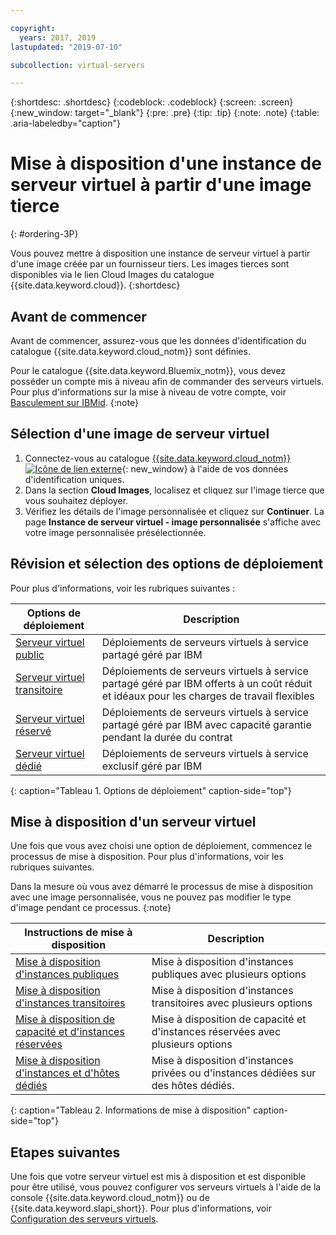 ```yaml
---

copyright:
  years: 2017, 2019
lastupdated: "2019-07-10"

subcollection: virtual-servers

---
```


{:shortdesc: .shortdesc}
{:codeblock: .codeblock}
{:screen: .screen}
{:new_window: target="_blank"}
{:pre: .pre}
{:tip: .tip}
{:note: .note}
{:table: .aria-labeledby="caption"}

# Mise à disposition d'une instance de serveur virtuel à partir d'une image tierce 
{: #ordering-3P}

Vous pouvez mettre à disposition une instance de serveur virtuel à partir d'une image créée par un fournisseur tiers. Les images tierces sont disponibles via le lien Cloud Images du catalogue {{site.data.keyword.cloud}}.
{:shortdesc}

## Avant de commencer
Avant de commencer, assurez-vous que les données d'identification du catalogue {{site.data.keyword.cloud_notm}} sont définies.

Pour le catalogue {{site.data.keyword.Bluemix_notm}}, vous devez posséder un compte mis à niveau afin de commander des serveurs virtuels. Pour plus d'informations sur la mise à niveau de votre compte, voir [Basculement sur IBMid](/docs/account?topic=account-unifyingaccounts#unifyingaccounts).
{:note}

## Sélection d'une image de serveur virtuel 
1. Connectez-vous au catalogue [{{site.data.keyword.cloud_notm}} ![Icône de lien externe](../icons/launch-glyph.svg "Icône de lien externe")](https://console.bluemix.net/catalog/){: new_window} à l'aide de vos données d'identification uniques.
2. Dans la section **Cloud Images**, localisez et cliquez sur l'image tierce que vous souhaitez déployer.
3. Vérifiez les détails de l'image personnalisée et cliquez sur **Continuer**. La page **Instance de serveur virtuel - image personnalisée** s'affiche avec votre image personnalisée présélectionnée. 

## Révision et sélection des options de déploiement 
Pour plus d'informations, voir les rubriques suivantes :

|              Options de déploiement                           |  Description                                        |
| --------------------------------------------------------- | --------------------------------------------------- |
| [Serveur virtuel public](/docs/vsi?topic=virtual-servers-about-public-virtual-servers#about-public-virtual-servers)       | Déploiements de serveurs virtuels à service partagé géré par IBM|
| [Serveur virtuel transitoire](/docs/vsi?topic=virtual-servers-transient-virtual-servers#transient-virtual-servers)| Déploiements de serveurs virtuels à service partagé géré par IBM offerts à un coût réduit et idéaux pour les charges de travail flexibles |
| [Serveur virtuel réservé](/docs/vsi?topic=virtual-servers-about-reserved-virtual-servers#about-reserved-virtual-servers)  | Déploiements de serveurs virtuels à service partagé géré par IBM avec capacité garantie pendant la durée du contrat |
| [Serveur virtuel dédié](/docs/vsi?topic=virtual-servers-about-dedicated-virtual-servers#about-dedicated-virtual-servers)      | Déploiements de serveurs virtuels à service exclusif géré par IBM            |
{: caption="Tableau 1. Options de déploiement" caption-side="top"}

## Mise à disposition d'un serveur virtuel
Une fois que vous avez choisi une option de déploiement, commencez le processus de mise à disposition. Pour plus d'informations, voir les rubriques suivantes.

Dans la mesure où vous avez démarré le processus de mise à disposition avec une image personnalisée, vous ne pouvez pas modifier le type d'image pendant ce processus.
{:note}

|              Instructions de mise à disposition                                 |  Description                                            |
| -------------------------------------------------------------------------- | ------------------------------------------------------- |
| [Mise à disposition d'instances publiques](/docs/vsi?topic=virtual-servers-ordering-vs-public#ordering-vs-public)                | Mise à disposition d'instances publiques avec plusieurs options             |
| [Mise à disposition d'instances transitoires](/docs/vsi?topic=virtual-servers-ordering-vs-transient#ordering-vs-transient)                | Mise à disposition d'instances transitoires avec plusieurs options            |
| [Mise à disposition de capacité et d'instances réservées](/docs/vsi?topic=virtual-servers-provisioning-reserved-capacity-and-instances#provisioning-reserved-capacity-and-instances)            | Mise à disposition de capacité et d'instances réservées avec plusieurs options |
| [Mise à disposition d'instances et d'hôtes dédiés](/docs/vsi?topic=virtual-servers-ordering-vs-dedicated#ordering-vs-dedicated)| Mise à disposition d'instances privées ou d'instances dédiées sur des hôtes dédiés.|
{: caption="Tableau 2. Informations de mise à disposition" caption-side="top"}


## Etapes suivantes
Une fois que votre serveur virtuel est mis à disposition et est disponible pour être utilisé, vous pouvez configurer vos serveurs virtuels à l'aide de la console {{site.data.keyword.cloud_notm}} ou de {{site.data.keyword.slapi_short}}. Pour plus d'informations, voir [Configuration des serveurs virtuels](/docs/vsi?topic=virtual-servers-configuring-virtual-servers#configuring-virtual-servers).
